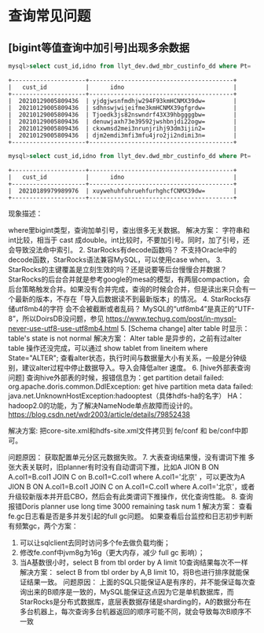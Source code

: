 # 查询常见问题

## [bigint等值查询中加引号]出现多余数据

```sql
mysql>select cust_id,idno from llyt_dev.dwd_mbr_custinfo_dd where Pt= ‘2021-06-30’ and cust_id = ‘20210129005809043707’ limit 10 offset 0;
```

```plain text
+---------------------+-----------------------------------------+
|   cust_id           |      idno                               |
+---------------------+-----------------------------------------+
|  20210129005809436  | yjdgjwsnfmdhjw294F93kmHCNMX39dw=        |
|  20210129005809436  | sdhnswjwijeifme3kmHCNMX39gfgrdw=        |
|  20210129005809436  | Tjoedk3js82nswndrf43X39hbggggbw=        |
|  20210129005809436  | denuwjaxh73e39592jwshbnjdi22ogw=        |
|  20210129005809436  | ckxwmsd2mei3nrunjrihj93dm3ijin2=        |
|  20210129005809436  | djm2emdi3mfi3mfu4jro2ji2ndimi3n=        |
+---------------------+-----------------------------------------+
```

```sql
mysql>select cust_id,idno from llyt_dev.dwd_mbr_custinfo_dd where Pt= ‘2021-06-30’ and cust_id = 20210129005809043707 limit 10 offset 0;
```

```plain text
+---------------------+-----------------------------------------+
|   cust_id           |      idno                               |
+---------------------+-----------------------------------------+
|  20210189979989976  | xuywehuhfuhruehfurhghcfCNMX39dw=        |
+---------------------+-----------------------------------------+
```

现象描述：

where里bigint类型，查询加单引号，查出很多无关数据。
解决方案：
字符串和int比较，相当于 cast 成double。int比较时，不要加引号。同时，加了引号，还会导致没法命中索引。
2. StarRocks有decode函数吗？
不支持Oracle中的decode函数，StarRocks语法兼容MySQL，可以使用case when。
3. StarRocks的主键覆盖是立刻生效的吗？还是说要等后台慢慢合并数据？
StarRocks的后台合并就是参考google的mesa的模型，有两层compaction，会后台策略触发合并。如果没有合并完成，查询的时候会合并，但是读出来只会有一个最新的版本，不存在「导入后数据读不到最新版本」的情况。
4. StarRocks存储utf8mb4的字符 会不会被截断或者乱码？
MySQL的“utf8mb4”是真正的“UTF-8”，所以DoirsDB没问题，参见 https://www.techug.com/post/in-mysql-never-use-utf8-use-utf8mb4.html
5. [Schema change] alter table 时显示：table's state is not normal
解决方案：
Alter table 是异步的，之前有过alter table 操作还没完成，可以通过
show tablet from lineitem where State="ALTER"; 查看alter状态，执行时间与数据量大小有关系，一般是分钟级别，建议alter过程中停止数据导入。导入会降低alter 速度。
6. [hive外部表查询问题] 查询hive外部表的时候，报错信息为：get partition detail failed: org.apache.doris.common.DdlException: get hive partition meta data failed: java.net.UnknownHostException:hadooptest（具体hdfs-ha的名字）
HA：hadoop2.0的功能，为了解决NameNode单点故障而设计的。
https://blog.csdn.net/wdr2003/article/details/79852438

解决方案:
把core-site.xml和hdfs-site.xml文件拷贝到 fe/conf 和 be/conf中即可。

问题原因：
获取配置单元分区元数据失败。
7. 大表查询结果慢，没有谓词下推
多张大表关联时，旧planner有时没有自动谓词下推，比如A JION B ON A.col1=B.col1 JOIN C on B.col1=C.col1 where A.col1='北京' ，可以更改为A JION B ON A.col1=B.col1 JOIN C on A.col1=C.col1 where A.col1='北京'，或者升级较新版本并开启CBO，然后会有此类谓词下推操作，优化查询性能。
8. 查询报错Doris planner use long time 3000 remaining task num 1
解决方案：
查看fe.gc日志看是否是多并发引起的full gc问题。
如果查看后台监控和日志初步判断有频繁gc，两个方案：
  1. 可以让sqlclient去同时访问多个fe去做负载均衡；
  2. 修改fe.conf中jvm8g为16g（更大内存，减少 full gc 影响）；
9. 当A基数很小时，select B from tbl order by A limit 10查询结果每次不一样
解决方案：
select B from tbl order by A,B limit 10，将B也进行排序就能保证结果一致。
问题原因：
上面的SQL只能保证A是有序的，并不能保证每次查询出来的B顺序是一致的，MySQL能保证这点因为它是单机数据库，而StarRocks是分布式数据库，底层表数据存储是sharding的，A的数据分布在多台机器上，每次查询多台机器返回的顺序可能不同，就会导致每次B顺序不一致
